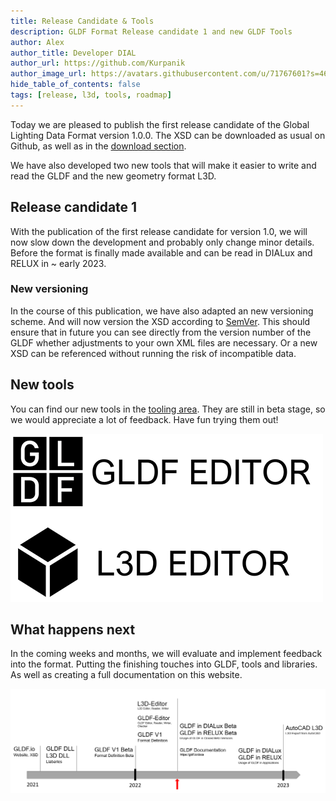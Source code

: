 ```yaml
---
title: Release Candidate & Tools
description: GLDF Format Release candidate 1 and new GLDF Tools
author: Alex
author_title: Developer DIAL
author_url: https://github.com/Kurpanik
author_image_url: https://avatars.githubusercontent.com/u/71767601?s=460
hide_table_of_contents: false
tags: [release, l3d, tools, roadmap]
---
```


Today we are pleased to publish the first release candidate of the Global Lighting Data Format version 1.0.0. The XSD can be downloaded as usual on Github, as well as in the [download section](/download).

We have also developed two new tools that will make it easier to write and read the GLDF and the new geometry format L3D.

<!--truncate-->

## Release candidate 1

With the publication of the first release candidate for version 1.0, we will now slow down the development and probably only change minor details. Before the format is finally made available and can be read in DIALux and RELUX in ~ early 2023.

### New versioning

In the course of this publication, we have also adapted an new versioning scheme. And will now version the XSD according to [SemVer](https://semver.org). This should ensure that in future you can see directly from the version number of the GLDF whether adjustments to your own XML files are necessary. Or a new XSD can be referenced without running the risk of incompatible data.

## New tools

You can find our new tools in the [tooling area](/tools). They are still in beta stage, so we would appreciate a lot of feedback. Have fun trying them out!

![GLDF Logo](/img/homepage/editor-logos.webp 'Editor Logo')

## What happens next

In the coming weeks and months, we will evaluate and implement feedback into the format. Putting the finishing touches into GLDF, tools and libraries. As well as creating a full documentation on this website.

[![Roadmap](https://github.com/globallightingdata/files/blob/master/blog/gldf_roadmap_2022-04.png?raw=true)](https://github.com/globallightingdata/files/blob/master/blog/gldf_roadmap_2022-04.png?raw=true)
